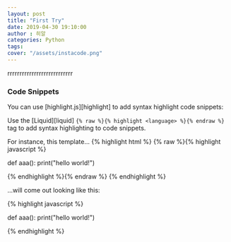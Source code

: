 ```yaml
---
layout: post
title: "First Try"
date: 2019-04-30 19:10:00
author : 히알
categories: Python
tags: 
cover: "/assets/instacode.png"
---
```


rrrrrrrrrrrrrrrrrrrrrrrrrrr

### Code Snippets

You can use [highlight.js][highlight] to add syntax highlight code snippets:

Use the [Liquid][liquid] `{% raw %}{% highlight <language> %}{% endraw %}` tag to add syntax highlighting to code snippets.

For instance, this template...
{% highlight html %}
{% raw %}{% highlight javascript %}    

def aaa():
    print("hello world!")

{% endhighlight %}{% endraw %}
{% endhighlight %}

...will come out looking like this:

{% highlight javascript %}

def aaa():
    print("hello world!")

{% endhighlight %}
